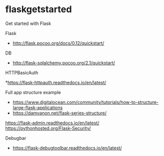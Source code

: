 # flaskgetstarted
Get started with Flask

Flask
* http://flask.pocoo.org/docs/0.12/quickstart/

DB
* http://flask-sqlalchemy.pocoo.org/2.1/quickstart/

HTTPBasicAuth

*https://flask-httpauth.readthedocs.io/en/latest/

Full app structure example

* https://www.digitalocean.com/community/tutorials/how-to-structure-large-flask-applications
* https://damyanon.net/flask-series-structure/

https://flask-admin.readthedocs.io/en/latest/
https://pythonhosted.org/Flask-Security/

Debugbar
* https://flask-debugtoolbar.readthedocs.io/en/latest/
